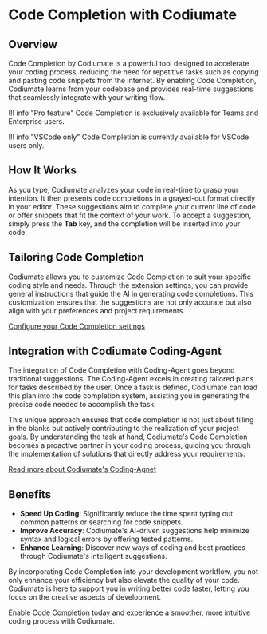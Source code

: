 # Code Completion with Codiumate

## Overview

Code Completion by Codiumate is a powerful tool designed to accelerate your coding process, reducing the need for repetitive tasks such as copying and pasting code snippets from the internet. By enabling Code Completion, Codiumate learns from your codebase and provides real-time suggestions that seamlessly integrate with your writing flow.

!!! info "Pro feature"
    Code Completion is exclusively available for Teams and Enterprise users.

!!! info "VSCode only"
    Code Completion is currently available for VSCode users only.

## How It Works

As you type, Codiumate analyzes your code in real-time to grasp your intention. It then presents code completions in a grayed-out format directly in your editor. These suggestions aim to complete your current line of code or offer snippets that fit the context of your work. To accept a suggestion, simply press the **Tab** key, and the completion will be inserted into your code.

## Tailoring Code Completion

Codiumate allows you to customize Code Completion to suit your specific coding style and needs. Through the extension settings, you can provide general instructions that guide the AI in generating code completions. This customization ensures that the suggestions are not only accurate but also align with your preferences and project requirements.

[Configure your Code Completion settings](../installation/extension-settings.md)

## Integration with Codiumate Coding-Agent

The integration of Code Completion with Coding-Agent goes beyond traditional suggestions. The Coding-Agent excels in creating tailored plans for tasks described by the user. Once a task is defined, Codiumate can load this plan into the code completion system, assisting you in generating the precise code needed to accomplish the task.

This unique approach ensures that code completion is not just about filling in the blanks but actively contributing to the realization of your project goals. By understanding the task at hand, Codiumate's Code Completion becomes a proactive partner in your coding process, guiding you through the implementation of solutions that directly address your requirements.

[Read more about Codiumate's Coding-Agnet](../coding-agent/task-planner.md)

## Benefits

- **Speed Up Coding**: Significantly reduce the time spent typing out common patterns or searching for code snippets.
- **Improve Accuracy**: Codiumate's AI-driven suggestions help minimize syntax and logical errors by offering tested patterns.
- **Enhance Learning**: Discover new ways of coding and best practices through Codiumate's intelligent suggestions.

By incorporating Code Completion into your development workflow, you not only enhance your efficiency but also elevate the quality of your code. Codiumate is here to support you in writing better code faster, letting you focus on the creative aspects of development.

Enable Code Completion today and experience a smoother, more intuitive coding process with Codiumate.
